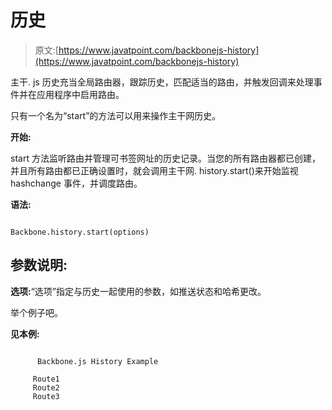# 历史

> 原文:[https://www.javatpoint.com/backbonejs-history](https://www.javatpoint.com/backbonejs-history)

主干. js 历史充当全局路由器，跟踪历史，匹配适当的路由，并触发回调来处理事件并在应用程序中启用路由。

只有一个名为“start”的方法可以用来操作主干网历史。

**开始:**

start 方法监听路由并管理可书签网址的历史记录。当您的所有路由器都已创建，并且所有路由都已正确设置时，就会调用主干网. history.start()来开始监视 hashchange 事件，并调度路由。

**语法:**

```

Backbone.history.start(options) 

```

## 参数说明:

**选项:**“选项”指定与历史一起使用的参数，如推送状态和哈希更改。

举个例子吧。

**见本例:**

```

      Backbone.js History Example

     Route1 
     Route2 
     Route3 

```